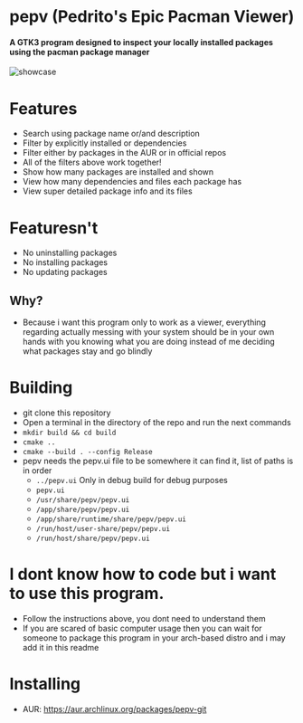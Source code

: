 # pepv (Pedrito's Epic Pacman Viewer)
#### A GTK3 program designed to inspect your locally installed packages using the pacman package manager

![showcase](./docs/showcase.png)

# Features
* Search using package name or/and description
* Filter by explicitly installed or dependencies
* Filter either by packages in the AUR or in official repos
* All of the filters above work together!
* Show how many packages are installed and shown
* View how many dependencies and files each package has
* View super detailed package info and its files

# Featuresn't
* No uninstalling packages
* No installing packages
* No updating packages

## Why?
* Because i want this program only to work as a viewer, everything regarding actually messing with your system should be in your own hands with you knowing what you are doing instead of me deciding what packages stay and go blindly

# Building
* git clone this repository
* Open a terminal in the directory of the repo and run the next commands
* `mkdir build && cd build`
* `cmake ..`
* `cmake --build . --config Release`
* pepv needs the pepv.ui file to be somewhere it can find it, list of paths is in order
    * `../pepv.ui` Only in debug build for debug purposes
    * `pepv.ui`
    * `/usr/share/pepv/pepv.ui`
    * `/app/share/pepv/pepv.ui`
    * `/app/share/runtime/share/pepv/pepv.ui`
    * `/run/host/user-share/pepv/pepv.ui`
    * `/run/host/share/pepv/pepv.ui`

# I dont know how to code but i want to use this program.
* Follow the instructions above, you dont need to understand them
* If you are scared of basic computer usage then you can wait for someone to package this program in your arch-based distro and i may add it in this readme

# Installing
* AUR: https://aur.archlinux.org/packages/pepv-git
